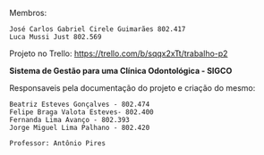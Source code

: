 Membros:

    José Carlos Gabriel Cirele Guimarães 802.417
    Luca Mussi Just 802.569

Projeto no Trello: https://trello.com/b/sqqx2xTt/trabalho-p2

**Sistema de Gestão para uma Clínica Odontológica - SIGCO**

Responsaveis pela documentação do projeto e criação do mesmo:

    Beatriz Esteves Gonçalves - 802.474
    Felipe Braga Valota Esteves- 802.400
    Fernanda Lima Avanço - 802.393
    Jorge Miguel Lima Palhano - 802.420

    Professor: Antônio Pires
